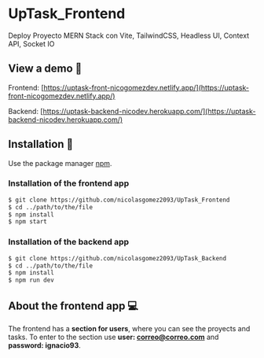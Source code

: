 # UpTask_Frontend
Deploy Proyecto MERN Stack con Vite, TailwindCSS, Headless UI, Context API, Socket IO

## View a demo :pushpin:

Frontend: [https://uptask-front-nicogomezdev.netlify.app/](https://uptask-front-nicogomezdev.netlify.app/)

Backend: [https://uptask-backend-nicodev.herokuapp.com/](https://uptask-backend-nicodev.herokuapp.com/)


## Installation :wrench:

Use the package manager [npm](https://www.npmjs.com/).

### Installation of the frontend app

```bash
$ git clone https://github.com/nicolasgomez2093/UpTask_Frontend
$ cd ../path/to/the/file
$ npm install
$ npm start

```

### Installation of the backend app

```bash
$ git clone https://github.com/nicolasgomez2093/UpTask_Backend
$ cd ../path/to/the/file
$ npm install
$ npm run dev

```

## About the frontend app :computer:

The frontend has a **section for users**, where you can see the proyects and tasks.
To enter to the section use **user: correo@correo.com** and **password: ignacio93**.


